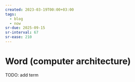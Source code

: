 ```yaml
---
created: 2023-03-19T00:00+03:00
tags:
  - blog
  - now
sr-due: 2025-09-15
sr-interval: 67
sr-ease: 210
---
```


# Word (computer architecture)

TODO: add term
